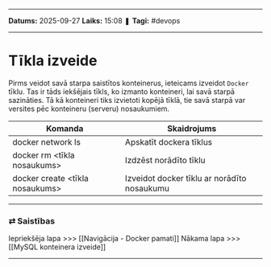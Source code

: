 ___

**Datums:** 2025-09-27
**Laiks:** 15:08
❚ **Tagi:** #devops 

---
# Tīkla izveide

Pirms veidot savā starpa saistītos konteinerus, ieteicams izveidot `Docker` tīklu. Tas ir tāds iekšējais tīkls, ko izmanto konteineri, lai savā starpā sazināties. Tā kā konteineri tiks izvietoti kopējā tīklā, tie savā starpā var versites pēc konteineru (serveru) nosaukumiem.

| Komanda                         | Skaidrojums                                 |
| ------------------------------- | ------------------------------------------- |
| docker network ls               | Apskatīt dockera tīklus                     |
| docker rm <tīkla nosaukums>     | Izdzēst norādīto tīklu                      |
| docker create <tīkla nosaukums> | Izveidot docker tīklu ar norādīto nosaukumu |


---
### ⇄ Saistības

Iepriekšēja lapa >>> [[Navigācija - Docker pamati]]
Nākama lapa >>> [[MySQL konteinera izveide]]

---